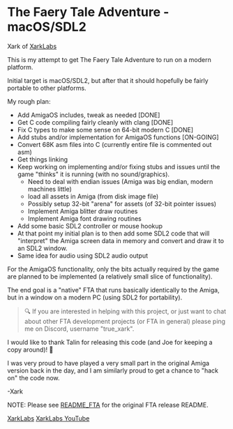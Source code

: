 # The Faery Tale Adventure - macOS/SDL2

Xark of [XarkLabs](https://XarkLabs.com)

This is my attempt to get The Faery Tale Adventure to run on a modern platform.

Initial target is macOS/SDL2, but after that it should hopefully be fairly portable to other platforms.

My rough plan:

* Add AmigaOS includes, tweak as needed [DONE]
* Get C code compiling fairly cleanly with clang  [DONE]
* Fix C types to make some sense on 64-bit modern C [DONE]
* Add stubs and/or implementation for AmigaOS functions [ON-GOING]
* Convert 68K asm files into C (currently entire file is commented out asm)
* Get things linking
* Keep working on implementing and/or fixing stubs and issues until the game "thinks" it is running (with no sound/graphics).
  * Need to deal with endian issues (Amiga was big endian, modern machines little)
  * load all assets in Amiga (from disk image file)
  * Possibly setup 32-bit "arena" for assets (of 32-bit pointer issues)
  * Implement Amiga blitter draw routines
  * Implement Amiga font drawing routines
* Add some basic SDL2 controller or mouse hookup
* At that point my initial plan is to then add some SDL2 code that will "interpret" the Amiga screen data in memory and convert and draw it to an SDL2 window.
* Same idea for audio using SDL2 audio output

For the AmigaOS functionality, only the bits actually required by the game are planned to be implemented (a relatively small slice of functionality).

The end goal is a "native" FTA that runs basically identically to the Amiga, but in a window on a modern PC (using SDL2 for portability).

> :mag: If you are interested in helping with this project, or just want to chat about other FTA development projects (or FTA in general) please ping me on Discord, username "true_xark".

I would like to thank Talin for releasing this code (and Joe for keeping a copy around)! :raised_hands:

I was very proud to have played a very small part in the original Amiga version back in the day, and I am similarly proud to get a chance to "hack on" the code now.

-Xark

NOTE: Please see [README_FTA](./README_FTA.md) for the original FTA release README.

[XarkLabs](https://XarkLabs.com)
[XarkLabs YouTube](https://www.youtube.com/@XarkLabs)
